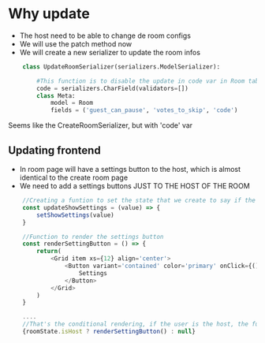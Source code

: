 # Why update 

- The host need to be able to change de room configs
- We will use the patch method now
- We will create a new serializer to update the room infos
```py
    class UpdateRoomSerializer(serializers.ModelSerializer):

        #This function is to disable the update in code var in Room table, because it's unique and we can't update this variable
        code = serializers.CharField(validators=[])
        class Meta:
            model = Room
            fields = ('guest_can_pause', 'votes_to_skip', 'code')
```
Seems like the CreateRoomSerializer, but with 'code' var

## Updating frontend
- In room page will have a settings button to the host, which is almost identical to the create room page
- We need to add a settings buttons JUST TO THE HOST OF THE ROOM
```js
    //Creating a funtion to set the state that we create to say if the page shows or not the settings button
    const updateShowSettings = (value) => {
        setShowSettings(value)
    }

    //Function to render the settings button
    const renderSettingButton = () => {
        return(
            <Grid item xs={12} align='center'>
                <Button variant='contained' color='primary' onClick={() => updateShowSettings(true)}>
                    Settings
                </Button>
            </Grid>
        )
    }

    ....
    //That's the conditional rendering, if the user is the host, the function to render the button will be called
    {roomState.isHost ? renderSettingButton() : null}
```